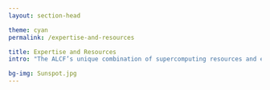 ```yaml
---
layout: section-head

theme: cyan
permalink: /expertise-and-resources

title: Expertise and Resources
intro: "The ALCF’s unique combination of supercomputing resources and expertise is helping its user community to accelerate the pace of scientific discovery and innovation."

bg-img: Sunspot.jpg
---
```





